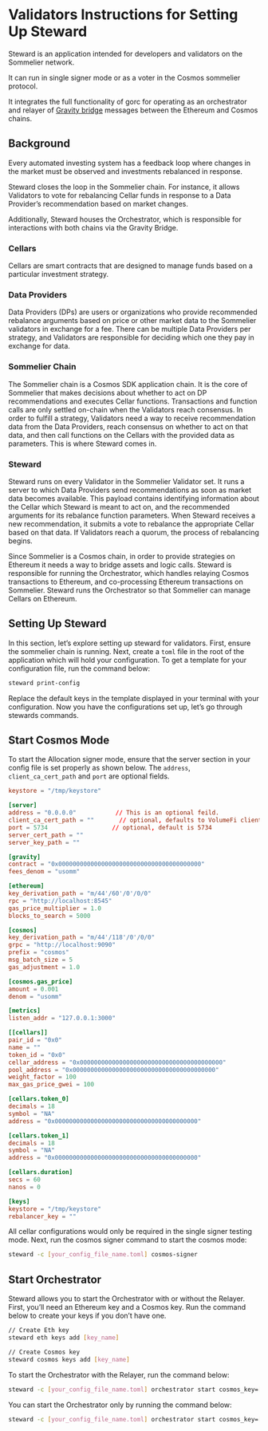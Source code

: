 # Validators Instructions for Setting Up Steward

Steward is an application intended for developers and validators on the Sommelier network.

It can run in single signer mode or as a voter in the Cosmos sommelier protocol.

It integrates the full functionality of gorc for operating as an orchestrator and relayer of [Gravity bridge](https://github.com/PeggyJV/gravity-bridge/) messages between the Ethereum and Cosmos chains.

## Background

Every automated investing system has a feedback loop where changes in the market must be observed and investments rebalanced in response. 

Steward closes the loop in the Sommelier chain. For instance, it allows Validators to vote for rebalancing Cellar funds in response to a Data Provider’s recommendation based on market changes. 

Additionally, Steward houses the Orchestrator, which is responsible for interactions with both chains via the Gravity Bridge.

### **Cellars**

Cellars are smart contracts that are designed to manage funds based on a particular investment strategy.

### **Data Providers**

Data Providers (DPs) are users or organizations who provide recommended rebalance arguments based on price or other market data to the Sommelier validators in exchange for a fee. There can be multiple Data Providers per strategy, and Validators are responsible for deciding which one they pay in exchange for data.

### **Sommelier Chain**

The Sommelier chain is a Cosmos SDK application chain. It is the core of Sommelier that makes decisions about whether to act on DP recommendations and executes Cellar functions. Transactions and function calls are only settled on-chain when the Validators reach consensus. In order to fulfill a strategy, Validators need a way to receive recommendation data from the Data Providers, reach consensus on whether to act on that data, and then call functions on the Cellars with the provided data as parameters. This is where Steward comes in.

### **Steward**

Steward runs on every Validator in the Sommelier Validator set. It runs a server to which Data Providers send recommendations as soon as market data becomes available. This payload contains identifying information about the Cellar which Steward is meant to act on, and the recommended arguments for its rebalance function parameters. When Steward receives a new recommendation, it submits a vote to rebalance the appropriate Cellar based on that data. If Validators reach a quorum, the process of rebalancing begins.

Since Sommelier is a Cosmos chain, in order to provide strategies on Ethereum it needs a way to bridge assets and logic calls. Steward is responsible for running the Orchestrator, which handles relaying Cosmos transactions to Ethereum, and co-processing Ethereum transactions on Sommelier. Steward runs the Orchestrator so that Sommelier can manage Cellars on Ethereum.

## Setting Up Steward

In this section, let’s explore setting up steward for validators. First, ensure the sommelier chain is running. Next, create a `toml` file in the root of the application which will hold your configuration. To get a template for your configuration file, run the command below:

```bash
steward print-config
```

Replace the default keys in the template displayed in your terminal with your configuration. Now you have the configurations set up, let’s go through stewards commands.

## Start Cosmos Mode

To start the Allocation signer mode, ensure that the server section in your config file is set properly as shown below. The `address`, `client_ca_cert_path` and `port` are optional fields.

```toml
keystore = "/tmp/keystore"

[server]
address = "0.0.0.0"           // This is an optional feild.
client_ca_cert_path = ""       // optional, defaults to VolumeFi client cert
port = 5734                  // optional, default is 5734
server_cert_path = ""
server_key_path = ""

[gravity]
contract = "0x0000000000000000000000000000000000000000"
fees_denom = "usomm"

[ethereum]
key_derivation_path = "m/44'/60'/0'/0/0"
rpc = "http://localhost:8545"
gas_price_multiplier = 1.0
blocks_to_search = 5000

[cosmos]
key_derivation_path = "m/44'/118'/0'/0/0"
grpc = "http://localhost:9090"
prefix = "cosmos"
msg_batch_size = 5
gas_adjustment = 1.0

[cosmos.gas_price]
amount = 0.001
denom = "usomm"

[metrics]
listen_addr = "127.0.0.1:3000"

[[cellars]]
pair_id = "0x0"
name = ""
token_id = "0x0"
cellar_address = "0x0000000000000000000000000000000000000000"
pool_address = "0x0000000000000000000000000000000000000000"
weight_factor = 100
max_gas_price_gwei = 100

[cellars.token_0]
decimals = 18
symbol = "NA"
address = "0x0000000000000000000000000000000000000000"

[cellars.token_1]
decimals = 18
symbol = "NA"
address = "0x0000000000000000000000000000000000000000"

[cellars.duration]
secs = 60
nanos = 0

[keys]
keystore = "/tmp/keystore"
rebalancer_key = ""
```

All cellar configurations would only be required in the single signer testing mode.
Next, run the cosmos signer command to start the cosmos mode:

```bash
steward -c [your_config_file_name.toml] cosmos-signer
```

## Start Orchestrator

Steward allows you to start the Orchestrator with or without the Relayer. First, you’ll need an Ethereum key and a Cosmos key. Run the command below to create your keys if you don’t have one.

```bash
// Create Eth key
steward eth keys add [key_name] 

// Create Cosmos key
steward cosmos keys add [key_name] 
```

To start the Orchestrator with the Relayer, run the command below:

```bash
steward -c [your_config_file_name.toml] orchestrator start cosmos_key=[key_name] ethereum_key=[key_name] orchestrator_only=false
```

You can start the Orchestrator only by running the command below:

```bash
steward -c [your_config_file_name.toml] orchestrator start cosmos_key=[key_name] ethereum_key=[key_name] orchestrator_only=true
```